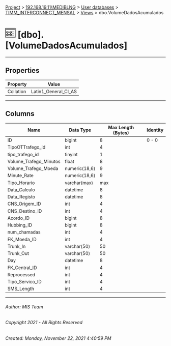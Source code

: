 #### 

[Project](../../../../index.md) > [192.168.19.11\\MEDIBLNG](../../../index.md) > [User databases](../../index.md) > [TIMM_INTERCONNECT_MENSAL](../index.md) > [Views](Views.md) > dbo.VolumeDadosAcumulados

# ![Views](../../../../Images/View32.png) [dbo].[VolumeDadosAcumulados]

---

## <a name="#properties"></a>Properties

| Property | Value |
|---|---|
| Collation | Latin1_General_CI_AS |


---

## <a name="#columns"></a>Columns

| Name | Data Type | Max Length (Bytes) | Identity |
|---|---|---|---|
| ID | bigint | 8 | 0 - 0 |
| TipoOTTrafego_id | int | 4 |  |
| tipo_trafego_id | tinyint | 1 |  |
| Volume_Trafego_Minutos | float | 8 |  |
| Volume_Trafego_Moeda | numeric(18,6) | 9 |  |
| Minute_Rate | numeric(18,6) | 9 |  |
| Tipo_Horario | varchar(max) | max |  |
| Data_Calculo | datetime | 8 |  |
| Data_Registo | datetime | 8 |  |
| CNS_Origem_ID | int | 4 |  |
| CNS_Destino_ID | int | 4 |  |
| Acordo_ID | bigint | 8 |  |
| Hubbing_ID | bigint | 8 |  |
| num_chamadas | int | 4 |  |
| FK_Moeda_ID | int | 4 |  |
| Trunk_In | varchar(50) | 50 |  |
| Trunk_Out | varchar(50) | 50 |  |
| Day | datetime | 8 |  |
| FK_Central_ID | int | 4 |  |
| Reprocessed | int | 4 |  |
| Tipo_Servico_ID | int | 4 |  |
| SMS_Length | int | 4 |  |


---

###### Author:  MIS Team

###### Copyright 2021 - All Rights Reserved

###### Created: Monday, November 22, 2021 4:40:59 PM

